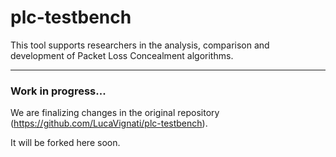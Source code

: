 # plc-testbench
This tool supports researchers in the analysis, comparison and development of Packet Loss Concealment algorithms.

-------------------------

### Work in progress...

We are finalizing changes in the original repository (https://github.com/LucaVignati/plc-testbench).

It will be forked here soon.
